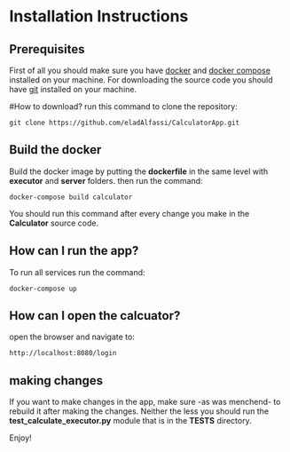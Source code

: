 # Installation Instructions

## Prerequisites
First of all you should make sure you have [docker](https://docs.docker.com/install/)  and [docker compose](https://docs.docker.com/compose/install/) installed on your machine.
For downloading the source code you should have [git](https://git-scm.com/downloads) installed on your machine.

#How to download?
run this command to clone the repository:
```
git clone https://github.com/eladAlfassi/CalculatorApp.git
```

## Build the docker 
Build the docker image by putting the **dockerfile** in the same level with **executor** and **server** folders.
then run the command:
```
docker-compose build calculator
```
You should run this command after every change you make in the **Calculator** source code.

## How can I run the app?
To run all services run the command:
```
docker-compose up
```

## How can I open the calcuator?
open the browser and navigate to:
```
http://localhost:8080/login
```
## making changes
If you want to make changes in the app, make sure -as was menchend- to rebuild it after making the changes.
Neither the less you should run the **test_calculate_executor.py** module that is in the **TESTS** directory.

Enjoy!


